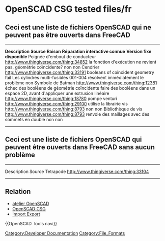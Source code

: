 # OpenSCAD CSG tested files/fr



## Ceci est une liste de fichiers OpenSCAD qui ne peuvent pas être ouverts dans FreeCAD 

  --------------------------------- ------------------------------------------ ------------------------------------------------------------------ --------------------------------------------------------------------------------- ------------------------------------------
  **Description**                   **Source**                                 **Raison**                                                         **Réparation interactive connue**                                                 **Version fixe disponible**
  Poignée d\'embout de conducteur   <http://www.thingiverse.com/thing:34852>   la fonction d\'exécution ne revient pas, géométrie coïncidente?    non                                                                               non
  Cendrier                          <http://www.thingiverse.com/thing:33191>   booleans of coincident geometry fail                               Les cylindres multi-fusibles 001-004 résolvent immédiatement le problème          non
  Symbole de Batman                 <http://www.thingiverse.com/thing:12381>   échec des booléens de géométrie coïncidente                        faire des booléens dans un espace 2D, avant d\'appliquer une extrusion linéaire   <http://www.thingiverse.com/thing:18780>
  pompe venturi                     <http://www.thingiverse.com/thing:29100>   utilise la librairie vis <http://www.thingiverse.com/thing:8793>   non                                                                               non
  Bibliothèque de vis               <http://www.thingiverse.com/thing:8793>    renvoie des maillages avec des sommets en double                   non                                                                               non
  --------------------------------- ------------------------------------------ ------------------------------------------------------------------ --------------------------------------------------------------------------------- ------------------------------------------

## Ceci est une liste de fichiers OpenSCAD qui peuvent être ouverts dans FreeCAD sans aucun problème 

  ------------- ------------------------------------------
  Description   Source
  Tetrapode     <http://www.thingiverse.com/thing:33104>
  ------------- ------------------------------------------

## Relation

-   [atelier OpenSCAD](OpenSCAD_Workbench/fr.md)
-   [OpenSCAD CSG](OpenSCAD_CSG/fr.md)
-   [Import Export](Import_Export/fr.md)

{{OpenSCAD Tools navi}}

[Category:Developer Documentation](Category:Developer_Documentation.md) [Category:File\_Formats](Category:File_Formats.md)
